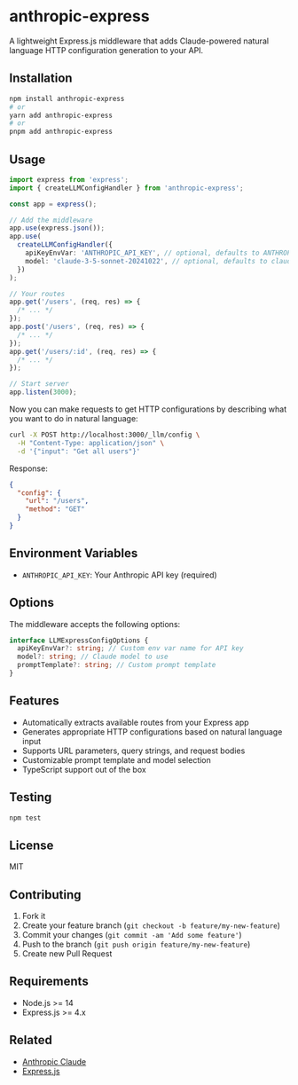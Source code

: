 # anthropic-express

A lightweight Express.js middleware that adds Claude-powered natural language HTTP configuration generation to your API.

## Installation

```bash
npm install anthropic-express
# or
yarn add anthropic-express
# or
pnpm add anthropic-express
```

## Usage

```typescript
import express from 'express';
import { createLLMConfigHandler } from 'anthropic-express';

const app = express();

// Add the middleware
app.use(express.json());
app.use(
  createLLMConfigHandler({
    apiKeyEnvVar: 'ANTHROPIC_API_KEY', // optional, defaults to ANTHROPIC_API_KEY
    model: 'claude-3-5-sonnet-20241022', // optional, defaults to claude-3-5-sonnet-20241022
  })
);

// Your routes
app.get('/users', (req, res) => {
  /* ... */
});
app.post('/users', (req, res) => {
  /* ... */
});
app.get('/users/:id', (req, res) => {
  /* ... */
});

// Start server
app.listen(3000);
```

Now you can make requests to get HTTP configurations by describing what you want to do in natural language:

```bash
curl -X POST http://localhost:3000/_llm/config \
  -H "Content-Type: application/json" \
  -d '{"input": "Get all users"}'
```

Response:

```json
{
  "config": {
    "url": "/users",
    "method": "GET"
  }
}
```

## Environment Variables

- `ANTHROPIC_API_KEY`: Your Anthropic API key (required)

## Options

The middleware accepts the following options:

```typescript
interface LLMExpressConfigOptions {
  apiKeyEnvVar?: string; // Custom env var name for API key
  model?: string; // Claude model to use
  promptTemplate?: string; // Custom prompt template
}
```

## Features

- Automatically extracts available routes from your Express app
- Generates appropriate HTTP configurations based on natural language input
- Supports URL parameters, query strings, and request bodies
- Customizable prompt template and model selection
- TypeScript support out of the box

## Testing

```bash
npm test
```

## License

MIT

## Contributing

1. Fork it
2. Create your feature branch (`git checkout -b feature/my-new-feature`)
3. Commit your changes (`git commit -am 'Add some feature'`)
4. Push to the branch (`git push origin feature/my-new-feature`)
5. Create new Pull Request

## Requirements

- Node.js >= 14
- Express.js >= 4.x

## Related

- [Anthropic Claude](https://www.anthropic.com/claude)
- [Express.js](https://expressjs.com/)
